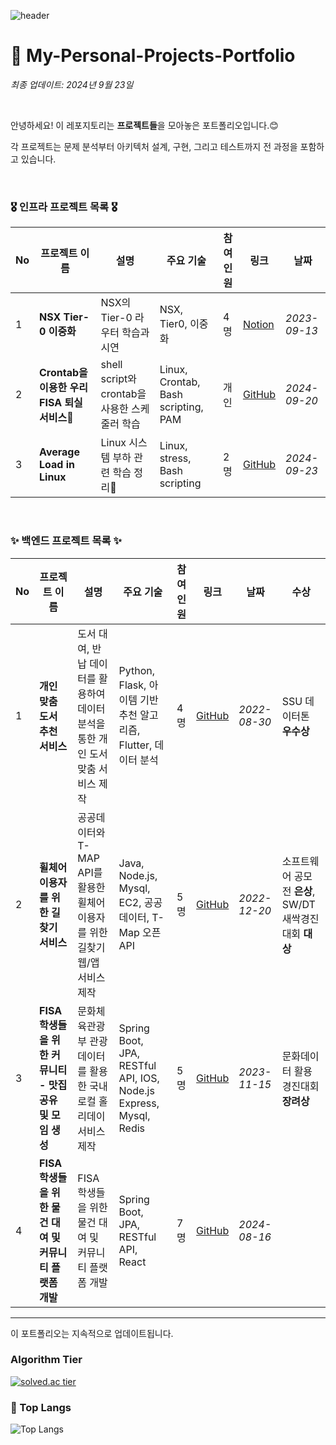 ![header](https://capsule-render.vercel.app/api?type=waving&color=00ACEE&height=300&section=header&text=HyeonWooPark&fontSize=70&fontColor=FFFFFF&animation=fadeIn&fontAlignY=38&descAlignY=55&descAlign=80)


# 🤔 My-Personal-Projects-Portfolio

*최종 업데이트: 2024년 9월 23일*

<br>

안녕하세요! 이 레포지토리는 **프로젝트들**을 모아놓은 포트폴리오입니다.😊 <br>

각 프로젝트는 문제 분석부터 아키텍처 설계, 구현, 그리고 테스트까지 전 과정을 포함하고 있습니다. 

<br>

### 🎖️ 인프라 프로젝트 목록 🎖️

| No | 프로젝트 이름 | 설명 | 주요 기술 | 참여<br> 인원 | 링크 | 날짜 |
|----|---------------|------|------------|------------|------|-----|
| 1 | **NSX Tier-0 이중화** | NSX의 Tier-0 라우터 학습과 시연 | NSX, Tier0, 이중화 | 4명 | [Notion](https://www.notion.so/FISA-1-2a56edb233994f83a78e0eba881c5276?pvs=4) | *2023-09-13* |
| 2 | **Crontab을 이용한 우리 FISA 퇴실 서비스🎨** | shell script와 crontab을 사용한 스케줄러 학습 | Linux, Crontab, Bash scripting, PAM | 개인 | [GitHub](https://github.com/smartcow99/crontab/tree/main) | *2024-09-20* |
| 3 | **Average Load in Linux** | Linux 시스템 부하 관련 학습 정리👀 | Linux, stress, Bash scripting  | 2명 | [GitHub](https://github.com/smartcow99/Average-Load-in-Linux) | *2024-09-23*  |

<br>

### ✨ 백엔드 프로젝트 목록 ✨

| No | 프로젝트 이름 | 설명 | 주요 기술 | 참여<br> 인원 | 링크 | 날짜 | 수상 |
|----|---------------|------|------------|------------|------|-----|------|
| 1 | **개인 맞춤 도서 추천 서비스** | 도서 대여, 반납 데이터를 활용하여 데이터 분석을 통한 개인 도서 맞춤 서비스 제작 | Python, Flask, 아이템 기반 추천 알고리즘, Flutter, 데이터 분석 | 4명 | [GitHub](https://github.com/smartcow99/IEEE) | *2022-08-30* | SSU 데이터톤 **우수상** |
| 2 | **휠체어 이용자를 위한 길 찾기 서비스** | 공공데이터와 T-MAP API를 활용한 휠체어 이용자를 위한 길찾기 웹/앱 서비스 제작   | Java, Node.js, Mysql, EC2, 공공데이터, T-Map 오픈 API | 5명 | [GitHub](https://github.com/smartcow99/wheel-safe) | *2022-12-20* | 소프트웨어 공모전 **은상**, SW/DT 새싹경진대회 **대상** |
| 3 | **FISA 학생들을 위한 커뮤니티 - 맛집 공유 및 모임 생성** | 문화체육관광부 관광 데이터를 활용한 국내 로컬 홀리데이 서비스 제작 | Spring Boot, JPA, RESTful API, IOS, Node.js Express, Mysql, Redis | 5명       | [GitHub](https://github.com/LocalHoliday/LocalHoliday-Server) | *2023-11-15* | 문화데이터 활용 경진대회 **장려상** |
| 4 | **FISA 학생들을 위한 물건 대여 및 커뮤니티 플랫폼 개발** | FISA 학생들을 위한 물건 대여 및 커뮤니티 플랫폼 개발 | Spring Boot, JPA, RESTful API, React  | 7명 | [GitHub](https://github.com/yuwankang/FISA-Land) | *2024-08-16* |  |


---

이 포트폴리오는 지속적으로 업데이트됩니다.

### Algorithm Tier
[![solved.ac tier](http://mazassumnida.wtf/api/v2/generate_badge?boj=smacow)](https://solved.ac/smacow)

### 🚌 Top Langs
![Top Langs](https://github-readme-stats.vercel.app/api/top-langs/?username=smartcow99&layout=donut)


